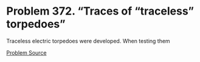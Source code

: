 # Problem 372. “Traces of “traceless” torpedoes”

Traceless electric torpedoes were developed. When testing them

[Problem Source](https://www.trizland.ru/tasks/5163/)